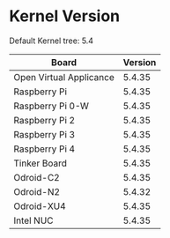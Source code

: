
# Kernel Version

Default Kernel tree: 5.4

| Board | Version |
|-------|---------|
| Open Virtual Applicance | 5.4.35 |
| Raspberry Pi | 5.4.35 |
| Raspberry Pi 0-W | 5.4.35 |
| Raspberry Pi 2 | 5.4.35 |
| Raspberry Pi 3 | 5.4.35 |
| Raspberry Pi 4 | 5.4.35 |
| Tinker Board | 5.4.35 |
| Odroid-C2 | 5.4.35 |
| Odroid-N2 | 5.4.32 |
| Odroid-XU4 | 5.4.35 |
| Intel NUC | 5.4.35 |
